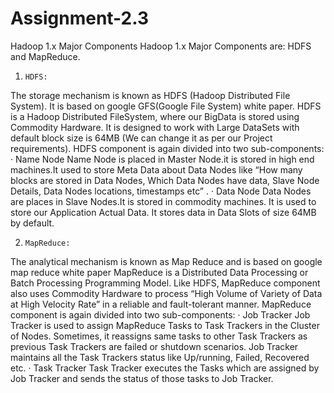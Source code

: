 # Assignment-2.3

Hadoop 1.x Major Components
Hadoop 1.x Major Components are: HDFS and MapReduce.

1.     HDFS: 
The storage mechanism is known as HDFS (Hadoop Distributed File System). It is based on google GFS(Google File System) white paper.
HDFS is a Hadoop Distributed FileSystem, where our BigData is stored using Commodity Hardware. It is designed to work with Large DataSets with default block size is 64MB (We can change it as per our Project requirements).
HDFS component is again divided into two sub-components:
·        Name Node
Name Node is placed in Master Node.it is stored in high end machines.It used to store Meta Data about Data Nodes like “How many blocks are stored in Data Nodes, Which Data Nodes have data, Slave Node Details, Data Nodes locations, timestamps etc” .
·        Data Node
Data Nodes are places in Slave Nodes.It is stored in commodity machines. It is used to store our Application Actual Data. It stores data in Data Slots of size 64MB by default.
 
2.     MapReduce: 
The analytical mechanism is known as Map Reduce and is based on google map reduce white paper
MapReduce is a Distributed Data Processing or Batch Processing Programming Model. Like HDFS, MapReduce component also uses Commodity Hardware to process “High Volume of Variety of Data at High Velocity Rate” in a reliable and fault-tolerant manner.
MapReduce component is again divided into two sub-components:
·        Job Tracker
Job Tracker is used to assign MapReduce Tasks to Task Trackers in the Cluster of Nodes. Sometimes, it reassigns same tasks to other Task Trackers as previous Task Trackers are failed or shutdown scenarios.
Job Tracker maintains all the Task Trackers status like Up/running, Failed, Recovered etc.
·        Task Tracker
Task Tracker executes the Tasks which are assigned by Job Tracker and sends the status of those tasks to Job Tracker.

